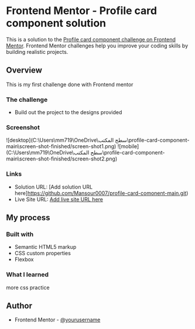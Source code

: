 # Frontend Mentor - Profile card component solution

This is a solution to the [Profile card component challenge on Frontend Mentor](https://www.frontendmentor.io/challenges/profile-card-component-cfArpWshJ). Frontend Mentor challenges help you improve your coding skills by building realistic projects.

## Overview

This is my first challenge done with Frontend mentor

### The challenge

- Build out the project to the designs provided

### Screenshot

![desktop](C:\Users\mm719\OneDrive\سطح المكتب\profile-card-component-main\screen-shot-finished/screen-shot1.png)
![mobile] (C:\Users\mm719\OneDrive\سطح المكتب\profile-card-component-main\screen-shot-finished/screen-shot2.png)

### Links

- Solution URL: [Add solution URL here]https://github.com/Mansour0007/profile-card-comonent-main.git)
- Live Site URL: [Add live site URL here](https://your-live-site-url.com)

## My process

### Built with

- Semantic HTML5 markup
- CSS custom properties
- Flexbox

### What I learned

more css practice

## Author

- Frontend Mentor - [@yourusername](https://www.frontendmentor.io/profile/Mansour0007)
